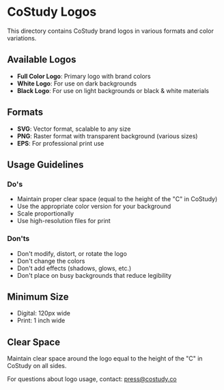 # CoStudy Logos

This directory contains CoStudy brand logos in various formats and color variations.

## Available Logos

- **Full Color Logo**: Primary logo with brand colors
- **White Logo**: For use on dark backgrounds
- **Black Logo**: For use on light backgrounds or black & white materials

## Formats

- **SVG**: Vector format, scalable to any size
- **PNG**: Raster format with transparent background (various sizes)
- **EPS**: For professional print use

## Usage Guidelines

### Do's
- Maintain proper clear space (equal to the height of the "C" in CoStudy)
- Use the appropriate color version for your background
- Scale proportionally
- Use high-resolution files for print

### Don'ts
- Don't modify, distort, or rotate the logo
- Don't change the colors
- Don't add effects (shadows, glows, etc.)
- Don't place on busy backgrounds that reduce legibility

## Minimum Size
- Digital: 120px wide
- Print: 1 inch wide

## Clear Space
Maintain clear space around the logo equal to the height of the "C" in CoStudy on all sides.

For questions about logo usage, contact: press@costudy.co
